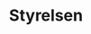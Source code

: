 ---
title: Styrelsen
layout: layouts/article.liquid
permalink: /ja/about/the-board.html
tags: about
sideNavOrder: 3
---